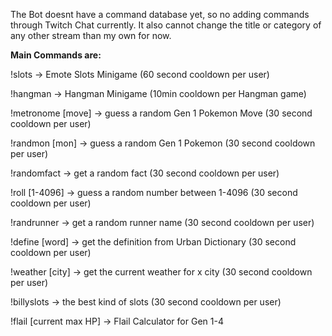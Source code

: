 The Bot doesnt have a command database yet, so no adding commands through Twitch Chat currently.
It also cannot change the title or category of any other stream than my own for now.

<b>Main Commands are:</b>

!slots -> Emote Slots Minigame (60 second cooldown per user) 

!hangman -> Hangman Minigame (10min cooldown per Hangman game)

!metronome [move] -> guess a random Gen 1 Pokemon Move (30 second cooldown per user) 

!randmon [mon] -> guess a random Gen 1 Pokemon (30 second cooldown per user) 

!randomfact -> get a random fact (30 second cooldown per user) 

!roll [1-4096] -> guess a random number between 1-4096 (30 second cooldown per user) 

!randrunner -> get a random runner name (30 second cooldown per user)

!define [word] -> get the definition from Urban Dictionary (30 second cooldown per user)

!weather [city] -> get the current weather for x city (30 second cooldown per user) 

!billyslots -> the best kind of slots (30 second cooldown per user) 

!flail [current max HP] -> Flail Calculator for Gen 1-4

